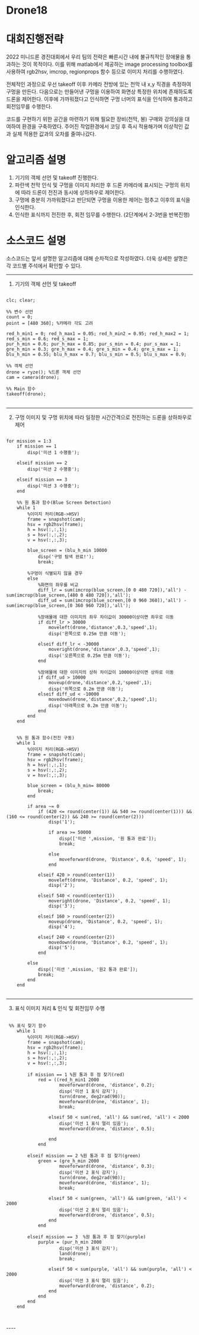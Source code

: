 Drone18
====



대회진행전략
====

2022 미니드론 경진대회에서 우리 팀의 전략은 빠른시간 내에 불규칙적인 장애물을 통과하는 것이 목적이다. 이를 위해 matlab에서 제공하는 image processing toolbox를 사용하여  rgb2hsv, imcrop, regionprops 함수 등으로 이미지 처리를 수행하였다. 

전체적인 과정으로 우선 takeoff 이후 카메라 전방에 있는 천막 내 x,y 직경을 측정하여 구멍을 만든다. 다음으로는 만들어낸 구멍을 이용하여 화면상 특정한 위치에 존재하도록 드론을 제어한다. 이후에 가까워졌다고 인식하면 구멍 너머의 표식을 인식하여 통과하고 회전임무를 수행한다. 

코드를 구현하기 위한 공간을 마련하기 위해 필요한 장비(천막, 봉) 구매와 강의실을 대여하여 환경을 구축하였다. 주어진 작업환경에서 코딩 후 즉시 적용해가며 이상적인 값과 실제 적용한 값과의 오차를 줄여나갔다. 




알고리즘 설명
====
1. 기기의 객체 선언 및 takeoff 진행한다.
2. 파란색 천막 인식 및 구멍을 이미지 처리한 후 드론 카메라에 표시되는 구멍의 위치에 따라 드론이 전진과 동시에 상하좌우로 제어한다.
3. 구멍에 충분히 가까워졌다고 판단되면 구멍을 이용한 제어는 멈추고 이후의 표식을 인식한다. 
4. 인식한 표식까지 전진한 후, 회전 임무를 수행한다. (2단계에서 2-3번을 반복진행)




소스코드 설명
====
소스코드는 앞서 설명한 알고리즘에 대해 순차적으로 작성하였다.
더욱 상세한 설명은 각 코드별 주석에서 확인할 수 있다.

----
1. 기기의 객체 선언 및 takeoff
<pre>
<code>
clc; clear;

%% 변수 선언
count = 0;
point = [480 360]; %카메라 각도 고려

red_h_min1 = 0; red_h_max1 = 0.05; red_h_min2 = 0.95; red_h_max2 = 1; red_s_min = 0.6; red_s_max = 1;
pur_h_min = 0.6; pur_h_max = 0.85; pur_s_min = 0.4; pur_s_max = 1;
gre_h_min = 0.3; gre_h_max = 0.4; gre_s_min = 0.4; gre_s_max = 1;
blu_h_min = 0.55; blu_h_max = 0.7; blu_s_min = 0.5; blu_s_max = 0.9;

%% 객체 선언  
drone = ryze(); %드론 객체 선언
cam = camera(drone);

%% Main 함수
takeoff(drone);
</code>
</pre>
-------------
2. 구멍 이미지 및 구멍 위치에 따라 일정한 시간간격으로 전진하는 드론을 상하좌우로 제어
<pre>
<code>
for mission = 1:3
    if mission == 1
        disp('미션 1 수행중');
    
    elseif mission == 2
        disp('미션 2 수행중');
        
    elseif mission == 3
        disp('미션 3 수행중');  
    end
 
    %% 원 통과 함수(Blue Screen Detection)
    while 1
        %이미지 처리(RGB->HSV)
        frame = snapshot(cam);
        hsv = rgb2hsv(frame);
        h = hsv(:,:,1);
        s = hsv(:,:,2);
        v = hsv(:,:,3);
        
        blue_screen = (blu_h_min<h)&(h<blu_h_max)&(blu_s_min<s)&(s<blu_s_max);
        circle = imfill(blue_screen,'holes');
         
        for x=1:size(blue_screen,1)
            for y=1:size(blue_screen,2)
                if blue_screen(x,y)==circle(x,y)
                    circle(x,y)=0;  %1:흰색, 0:검은색
                end
            end
        end
       
        %구멍이 식별된 경우
        if sum(circle,'all') > 10000 
            disp('구멍 탐색 완료!');
            break;

        %구멍이 식별되지 않을 경우
        else
            %화면의 좌우를 비교
            diff_lr = sum(imcrop(blue_screen,[0 0 480 720]),'all') - sum(imcrop(blue_screen,[480 0 480 720]),'all');
            diff_ud = sum(imcrop(blue_screen,[0 0 960 360]),'all') - sum(imcrop(blue_screen,[0 360 960 720]),'all');

            %장애물에 대한 이미지의 좌우 차이값이 30000이상이면 좌우로 이동
            if diff_lr > 30000
                moveleft(drone,'distance',0.3,'speed',1);
                disp('왼쪽으로 0.25m 만큼 이동');

            elseif diff_lr < -30000
                moveright(drone,'distance',0.3,'speed',1);
                disp('오른쪽으로 0.25m 만큼 이동');
            end

            %장애물에 대한 이미지의 상하 차이값이 10000이상이면 상하로 이동
            if diff_ud > 10000
                moveup(drone,'distance',0.2,'speed',1);
                disp('위쪽으로 0.2m 만큼 이동');
            elseif diff_ud < -10000
                movedown(drone,'distance',0.2,'speed',1);
                disp('아래쪽으로 0.2m 만큼 이동');
            end
        end
    end
   

    %% 원 통과 함수(전진 구동)
    while 1
        %이미지 처리(RGB->HSV)
        frame = snapshot(cam);
        hsv = rgb2hsv(frame);
        h = hsv(:,:,1);
        s = hsv(:,:,2);
        v = hsv(:,:,3);
        
        blue_screen = (blu_h_min<h)&(h<blu_h_max)&(blu_s_min<s)&(s<blu_s_max);
        fill_screen = imfill(blue_screen,'holes');
        circle = fill_screen;
        
        for x=1:size(blue_screen,1)
            for y=1:size(blue_screen,2)
                if blue_screen(x,y)==circle(x,y)
                    circle(x,y)=0;  %0:흰색, 1:검은색
                end
            end
        end
        
        detect_area = regionprops(circle,'Centroid','Area');
        area = 0;

        for j = 1:length(detect_area)
                if area <= detect_area(j).Area %가장 큰 영역 추출을 위하여 Area를 이용한 처리
                    area = detect_area(j).Area;
                    center = detect_area(j).Centroid;
                end
        end
        area
        imshow(circle);
        
        if area >= 80000
            break;
        end
                        
        if area ~= 0
            if (420 <= round(center(1)) && 540 >= round(center(1))) && (160 <= round(center(2)) && 240 >= round(center(2)))
                disp('1');
                    
                if area >= 50000
                    disp(['미션 ',mission, '원 통과 완료']);
                    break;
                    
                else
                    moveforward(drone, 'Distance', 0.6, 'speed', 1);
                end

            elseif 420 > round(center(1))
                moveleft(drone, 'Distance', 0.2, 'speed', 1);
                disp('2');

            elseif 540 < round(center(1))
                moveright(drone, 'Distance', 0.2, 'speed', 1);
                disp('3');

            elseif 160 > round(center(2))
                moveup(drone, 'Distance', 0.2, 'speed', 1);
                disp('4');

            elseif 240 < round(center(2))
                movedown(drone, 'Distance', 0.2, 'speed', 1);
                disp('5');
            end
            
        else
            disp(['미션 ',mission, '원2 통과 완료']);
            break;
        end
    end
</code>
</pre>

----
3. 표식 이미지 처리 & 인식 및 회전임무 수행
<pre>
<code>
 %% 표식 찾기 함수
    while 1
        %이미지 처리(RGB->HSV)
        frame = snapshot(cam);
        hsv = rgb2hsv(frame);
        h = hsv(:,:,1);
        s = hsv(:,:,2);
        v = hsv(:,:,3);
 
        if mission == 1 %원 통과 후 점 찾기(red)
            red = ((red_h_min1<h) & (h<red_h_max1) | (red_h_min2<h) & (h<red_h_max2)) & (red_s_min<s) & (s<=red_s_max);
            
            imshow(red);
            
            
            if sum(red, 'all') ~= 0
                if sum(red, 'all') > 2000
                    moveforward(drone, 'distance', 0.2);
                    disp('미션 1 표식 감지');
                    turn(drone, deg2rad(90));
                    moveforward(drone, 'distance', 1);
                    break;
                    
                elseif 50 < sum(red, 'all') && sum(red, 'all') < 2000
                    disp('미션 1 표식 멀리 있음');
                    moveforward(drone, 'distance', 0.5);
                    
                end
            end
            
        elseif mission == 2 %원 통과 후 점 찾기(green)
            green = (gre_h_min<h) & (h<gre_h_max) & (gre_s_min<s) & (s<=gre_s_max);
            imshow(green);
            if sum(green, 'all') ~= 0
                if sum(green, 'all') > 2000
                    moveforward(drone, 'distance', 0.3);
                    disp('미션 2 표식 감지');
                    turn(drone, deg2rad(90));
                    moveforward(drone, 'distance', 1);
                    break;
                    
                elseif 50 < sum(green, 'all') && sum(green, 'all') < 2000
                    disp('미션 2 표식 멀리 있음');
                    moveforward(drone, 'distance', 0.5);
                end
            end
            
        elseif mission == 3  %원 통과 후 점 찾기(purple)
            purple = (pur_h_min<h) & (h<pur_h_max) & (pur_s_min<s) & (s<=pur_s_max);
            imshow(purple);
            if sum(purple, 'all') ~= 0
                if sum(purple, 'all') > 2000
                    disp('미션 3 표식 감지');
                    land(drone);
                    break;
                    
                elseif 50 < sum(purple, 'all') && sum(purple, 'all') < 2000
                    disp('미션 3 표식 멀리 있음');
                    moveforward(drone, 'distance', 0.2);
                end     
            end
        end
    end
</pre>
</code>
----

